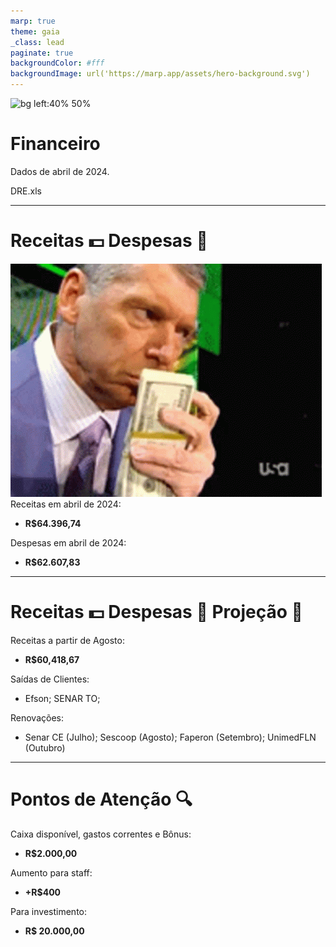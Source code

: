 ```yaml
---
marp: true
theme: gaia
_class: lead
paginate: true
backgroundColor: #fff
backgroundImage: url('https://marp.app/assets/hero-background.svg')
---
```

<style>
  :root {
    --color-background: #ddd;
    --color-background-code: #ccc;
    --color-background-paginate: rgba(128, 128, 128, 0.05);
    --color-foreground: #345;
    --color-highlight: #0954dd;
    --color-highlight-hover: #aaf;
    --color-highlight-heading: #99c;
    --color-header: #0954dd;
    --color-header-shadow: transparent;
  }
</style>

![bg left:40% 50%](https://meuping.com/assets/image/logo.svg)

# **Financeiro**

Dados de abril de 2024.

DRE.xls

---

# Receitas 💵 Despesas 💸

![bg right:40% 60%](image.png)
Receitas em abril de 2024: 
 - **R$64.396,74**

Despesas em abril de 2024:
 - **R$62.607,83**

---

# Receitas 💵 Despesas 💸 Projeção 🔮

Receitas a partir de Agosto:
 - **R$60,418,67** 

Saídas de Clientes:
 - Efson; SENAR TO;

Renovações:
 - Senar CE (Julho); Sescoop (Agosto); Faperon (Setembro); UnimedFLN (Outubro)

---

# Pontos de Atenção 🔍

Caixa disponível, gastos correntes e Bônus:
 - **R$2.000,00** 

Aumento para staff:
 - **+R$400**

Para investimento:
 - **R$ 20.000,00**

